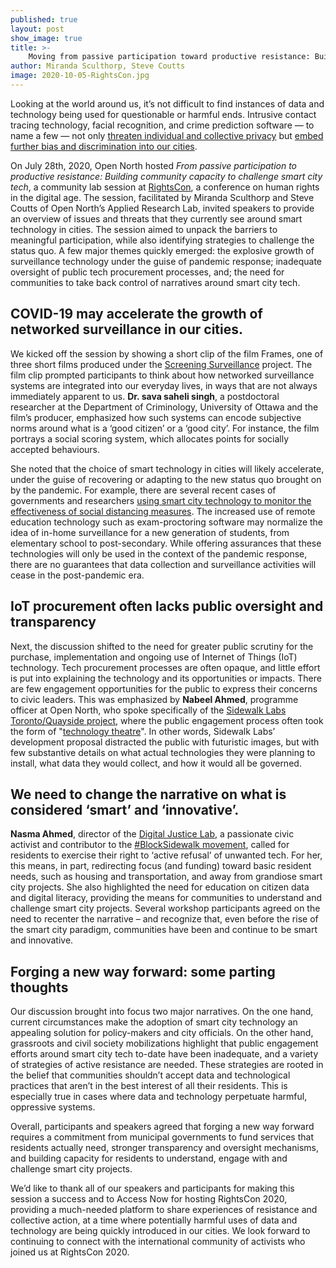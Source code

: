 ```yaml
---
published: true
layout: post
show_image: true
title: >-
    Moving from passive participation toward productive resistance: Building community capacity to challenge smart city tech
author: Miranda Sculthorp, Steve Coutts
image: 2020-10-05-RightsCon.jpg
---
```

Looking at the world around us, it’s not difficult to find instances of data and technology being used for questionable or harmful ends. Intrusive contact tracing technology, facial recognition, and crime prediction software — to name a few — not only [threaten individual and collective privacy](https://www.eff.org/issues/covid-19) but [embed further bias and discrimination into our cities](https://theconversation.com/police-and-governments-may-increasingly-adopt-surveillance-technologies-in-response-to-coronavirus-fears-133737).

On July 28th, 2020, Open North hosted *From passive participation to productive resistance: Building community capacity to challenge smart city tech*, a community lab session at [RightsCon](https://www.rightscon.org/), a conference on human rights in the digital age. The session, facilitated by Miranda Sculthorp and Steve Coutts of Open North’s Applied Research Lab, invited speakers to provide an overview of issues and threats that they currently see around smart technology in cities. The session aimed to unpack the barriers to meaningful participation, while also identifying strategies to challenge the status quo. A few major themes quickly emerged: the explosive growth of surveillance technology under the guise of pandemic response; inadequate oversight of public tech procurement processes, and; the need for communities to take back control of narratives around smart city tech.

## COVID-19 may accelerate the growth of networked surveillance in our cities.

We kicked off the session by showing a short clip of the film Frames, one of three short films produced under the [Screening Surveillance](https://www.screeningsurveillance.com/) project. The film clip prompted participants to think about how networked surveillance systems are integrated into our everyday lives, in ways that are not always immediately apparent to us. **Dr. sava saheli singh**, a postdoctoral researcher at the Department of Criminology, University of Ottawa and the film’s producer, emphasized how such systems can encode subjective norms around what is a ‘good citizen’ or a ‘good city’. For instance, the film portrays a social scoring system, which allocates points for socially accepted behaviours.

She noted that the choice of smart technology in cities will likely accelerate, under the guise of recovering or adapting to the new status quo brought on by the pandemic. For example, there are several recent cases of governments and researchers [using smart city technology to monitor the effectiveness of social distancing measures](https://www.forbes.com/sites/simonchandler/2020/04/13/how-smart-cities-are-protecting-against-coronavirus-but-threatening-privacy/#6f218aa1cc3c). The increased use of remote education technology such as exam-proctoring software may normalize the idea of in-home surveillance for a new generation of students, from elementary school to post-secondary. While offering assurances that these technologies will only be used in the context of the pandemic response, there are no guarantees that data collection and surveillance activities will cease in the post-pandemic era.

## IoT procurement often lacks public oversight and transparency

Next, the discussion shifted to the need for greater public scrutiny for the purchase, implementation and ongoing use of Internet of Things (IoT) technology. Tech procurement processes are often opaque, and little effort is put into explaining the technology and its opportunities or impacts. There are few engagement opportunities for the public to express their concerns to civic leaders. This was emphasized by **Nabeel Ahmed**, programme officer at Open North, who spoke specifically of the [Sidewalk Labs Toronto/Quayside project](https://www.curbed.com/2020/5/7/21250678/sidewalk-labs-toronto-smart-city-fail), where the public engagement process often took the form of "[technology theatre](https://www.cigionline.org/articles/technology-theatre)". In other words, Sidewalk Labs’ development proposal distracted the public with futuristic images, but with few substantive details on what actual technologies they were planning to install, what data they would collect, and how it would all be governed.

## We need to change the narrative on what is considered ‘smart’ and ‘innovative’.

**Nasma Ahmed**, director of the [Digital Justice Lab](https://digitaljusticelab.ca/), a passionate civic activist and contributor to the [#BlockSidewalk movement](https://www.blocksidewalk.ca/), called for residents to exercise their right to ‘active refusal’ of unwanted tech. For her, this means, in part, redirecting focus (and funding) toward basic resident needs, such as housing and transportation, and away from grandiose smart city projects. She also highlighted the need for education on citizen data and digital literacy, providing the means for communities to understand and challenge smart city projects. Several workshop participants agreed on the need to recenter the narrative – and recognize that, even before the rise of the smart city paradigm, communities have been and continue to be smart and innovative.

## Forging a new way forward: some parting thoughts

Our discussion brought into focus two major narratives. On the one hand, current circumstances make the adoption of smart city technology an appealing solution for policy-makers and city officials. On the other hand, grassroots and civil society mobilizations highlight that public engagement efforts around smart city tech to-date have been inadequate, and a variety of strategies of active resistance are needed. These strategies are rooted in the belief that communities shouldn’t accept data and technological practices that aren’t in the best interest of all their residents. This is especially true in cases where data and technology perpetuate harmful, oppressive systems.

Overall, participants and speakers agreed that forging a new way forward requires a commitment from municipal governments to fund services that residents actually need, stronger transparency and oversight mechanisms, and building capacity for residents to understand, engage with and challenge smart city projects.

We’d like to thank all of our speakers and participants for making this session a success and to Access Now for hosting RightsCon 2020, providing a much-needed platform to share experiences of resistance and collective action, at a time where potentially harmful uses of data and technology are being quickly introduced in our cities. We look forward to continuing to connect with the international community of activists who joined us at RightsCon 2020.
